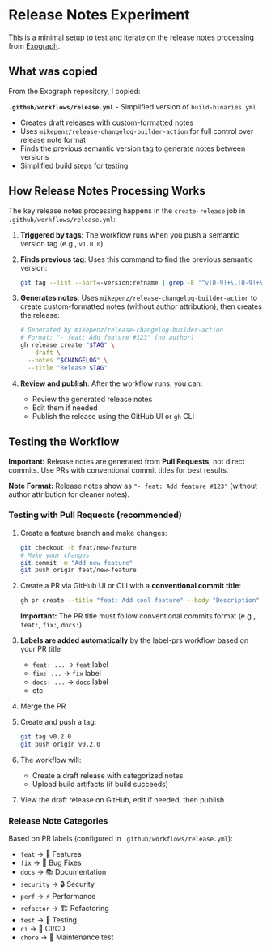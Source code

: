 # Release Notes Experiment

This is a minimal setup to test and iterate on the release notes processing from [Exograph](https://github.com/exograph/exograph).

## What was copied

From the Exograph repository, I copied:

**`.github/workflows/release.yml`** - Simplified version of `build-binaries.yml`

- Creates draft releases with custom-formatted notes
- Uses `mikepenz/release-changelog-builder-action` for full control over release note format
- Finds the previous semantic version tag to generate notes between versions
- Simplified build steps for testing

## How Release Notes Processing Works

The key release notes processing happens in the `create-release` job in `.github/workflows/release.yml`:

1. **Triggered by tags**: The workflow runs when you push a semantic version tag (e.g., `v1.0.0`)

2. **Finds previous tag**: Uses this command to find the previous semantic version:

   ```bash
   git tag --list --sort=-version:refname | grep -E '^v[0-9]+\.[0-9]+\.[0-9]+$' | head -2 | tail -1
   ```

3. **Generates notes**: Uses `mikepenz/release-changelog-builder-action` to create custom-formatted notes (without author attribution), then creates the release:

   ```bash
   # Generated by mikepenz/release-changelog-builder-action
   # Format: "- feat: Add feature #123" (no author)
   gh release create "$TAG" \
     --draft \
     --notes "$CHANGELOG" \
     --title "Release $TAG"
   ```

4. **Review and publish**: After the workflow runs, you can:
   - Review the generated release notes
   - Edit them if needed
   - Publish the release using the GitHub UI or `gh` CLI

## Testing the Workflow

**Important:** Release notes are generated from **Pull Requests**, not direct commits. Use PRs with conventional commit titles for best results.

**Note Format:** Release notes show as `"- feat: Add feature #123"` (without author attribution for cleaner notes).

### Testing with Pull Requests (recommended)

1. Create a feature branch and make changes:

   ```bash
   git checkout -b feat/new-feature
   # Make your changes
   git commit -m "Add new feature"
   git push origin feat/new-feature
   ```

2. Create a PR via GitHub UI or CLI with a **conventional commit title**:

   ```bash
   gh pr create --title "feat: Add cool feature" --body "Description"
   ```

   **Important:** The PR title must follow conventional commits format (e.g., `feat:`, `fix:`, `docs:`)

3. **Labels are added automatically** by the label-prs workflow based on your PR title

   - `feat: ...` → `feat` label
   - `fix: ...` → `fix` label
   - `docs: ...` → `docs` label
   - etc.

4. Merge the PR

5. Create and push a tag:

   ```bash
   git tag v0.2.0
   git push origin v0.2.0
   ```

6. The workflow will:

   - Create a draft release with categorized notes
   - Upload build artifacts (if build succeeds)

7. View the draft release on GitHub, edit if needed, then publish

### Release Note Categories

Based on PR labels (configured in `.github/workflows/release.yml`):

- `feat` → 🎉 Features
- `fix` → 🐛 Bug Fixes
- `docs` → 📚 Documentation
- `security` → 🔒 Security
- `perf` → ⚡ Performance
- `refactor` → 🏗️ Refactoring
- `test` → 🧪 Testing
- `ci` → 👷 CI/CD
- `chore` → 🔧 Maintenance
test
